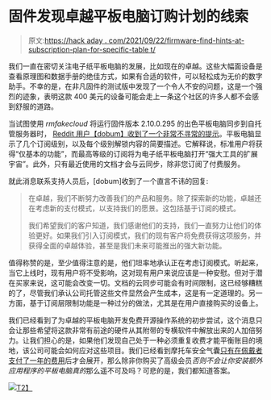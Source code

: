 # 固件发现卓越平板电脑订购计划的线索

> 原文:[https://hack aday . com/2021/09/22/firmware-find-hints-at-subscription-plan-for-specific-table t/](https://hackaday.com/2021/09/22/firmware-find-hints-at-subscription-plan-for-remarkable-tablet/)

我们一直在密切关注电子纸平板电脑的发展，比如现在的卓越。这些大幅面设备是查看原理图和数据手册的绝佳方式，如果有合适的软件，可以轻松成为无价的数字助手。不幸的是，在非凡固件的测试版中发现了一个令人不安的问题，这是一个强烈的迹象，表明这款 400 美元的设备可能会走上一条这个社区的许多人都不会感到舒服的道路。

当试图使用 *rmfakecloud* 将运行固件版本 2.10.0.295 的出色平板电脑同步到自托管服务器时， [Reddit 用户【dobum】收到了一个非常不寻常的提示](https://www.reddit.com/r/RemarkableTablet/comments/pqql8z/a_while_ago_we_speculated_that_subscriptions_may/)。平板电脑显示了几个订阅级别，以及每个级别解锁内容的简要描述。它解释说，标准用户将获得“仅基本的功能”，而最高等级的订阅将为电子纸平板电脑打开“强大工具的扩展宇宙”。此外，只有最近使用的文档才会与云同步，除非您订阅了付费服务。

就此消息联系支持人员后，[dobum]收到了一个直言不讳的回复:

> 在卓越，我们不断努力改善我们的产品和服务。除了探索新的功能，卓越还在考虑新的支付模式，以支持我们的愿景。这包括基于订阅的模式。
> 
> 我们希望我们的客户知道，我们感谢他们的支持，我们一直努力让他们的体验更好。如果我们引入订阅模式，我们的现有客户将免费获得这项服务，并获得全面的卓越体验，甚至是我们未来可能推出的强大新功能。

值得称赞的是，至少值得注意的是，他们坦率地承认正在考虑订阅模式。听起来，当它上线时，现有用户将不受影响，这对现有用户来说应该是一种安慰。但对于潜在买家来说，这可能会改变一切。文档的云同步可能会有时间限制，这已经够糟糕的了，尽管我们承认公司托管这些文件显然会产生成本，这是有一定道理的。另一方面，基于订阅层限制功能是一种过分的做法，尤其是在用户直接购买的设备上。

我们已经看到了为卓越的平板电脑开发免费开源操作系统的初步尝试，这个消息只会让那些希望将这款非常有前途的硬件从其附带的专横软件中解放出来的人加倍努力。让我们担心的是，如果他们发现自己处于一种必须重复收费才能平衡账目的境地，该公司可能会如何应对这些项目。我们已经看到摩托车安全气囊[只有在佩戴者支付了一年的费用](https://hackaday.com/2021/05/18/do-you-really-own-it-motorcycle-airbag-requires-additional-purchase-to-inflate/)后才会展开，那么除非你购买了高级会员*否则不会让你安装额外应用程序的平板电脑真的*那么遥不可及吗？可悲的是，我们都知道答案。

[![](../Images/1742fe11ee28743bf64536a0bb2dca88.png)T2】](https://hackaday.com/wp-content/uploads/2021/09/remarksub_detail.jpg)